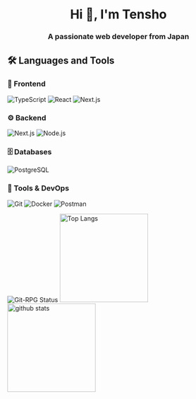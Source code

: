 <h1 align="center">Hi 👋, I'm Tensho</h1>
<h3 align="center">A passionate web developer from Japan</h3>



## 🛠️ Languages and Tools

### 🎨 Frontend

![TypeScript](https://img.shields.io/badge/TypeScript-3178C6?style=for-the-badge&logo=typescript&logoColor=white)
![React](https://img.shields.io/badge/React-20232A?style=for-the-badge&logo=react&logoColor=61DAFB)
![Next.js](https://img.shields.io/badge/Next.js-000000?style=for-the-badge&logo=nextdotjs&logoColor=white)

### ⚙️ Backend
![Next.js](https://img.shields.io/badge/Next.js-000000?style=for-the-badge&logo=nextdotjs&logoColor=white)
![Node.js](https://img.shields.io/badge/Node.js-339933?style=for-the-badge&logo=nodedotjs&logoColor=white)


### 🗄️ Databases

![PostgreSQL](https://img.shields.io/badge/PostgreSQL-316192?style=for-the-badge&logo=postgresql&logoColor=white)


### 🚀 Tools & DevOps
![Git](https://img.shields.io/badge/Git-F05032?style=for-the-badge&logo=git&logoColor=white)
![Docker](https://img.shields.io/badge/Docker-2496ED?style=for-the-badge&logo=docker&logoColor=white)
![Postman](https://img.shields.io/badge/Postman-FF6C37?style=for-the-badge&logo=postman&logoColor=white)




<img src="https://git-game.vercel.app/api/readme/tensho1026" alt="Git-RPG Status" />


<img alt="Top Langs" height="200px" src="https://github-readme-stats.vercel.app/api/top-langs/?username=tensho1026&https://github.com/anuraghazra/github-readme-stats" />
<img alt="github stats" height="200px" src="https://github-readme-stats.vercel.app/api?username=tensho1026&show_icons=true&theme=transparent" />









